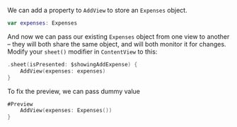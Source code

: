 We can add a property to `AddView` to store an `Expenses` object.
```swift
var expenses: Expenses
```

And now we can pass our existing `Expenses` object from one view to another – they will both share the same object, and will both monitor it for changes. Modify your `sheet()` modifier in `ContentView` to this:
```swift
.sheet(isPresented: $showingAddExpense) {
    AddView(expenses: expenses)
}
```

To fix the preview, we can pass dummy value
```swift
#Preview
    AddView(expenses: Expenses())
}
```
